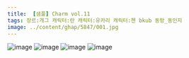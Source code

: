 ```yaml
---
title:  [샘플] Charm vol.11
tags: 장르:개그 캐릭터:란 캐릭터:유카리 캐릭터:첸 bkub 동방_동인지
image: ../content/ghap/5847/001.jpg
---
```

![image](../content/ghap/5847/001.jpg)
![image](../content/ghap/5847/002.jpg)
![image](../content/ghap/5847/003.jpg)
![image](../content/ghap/5847/004.jpg)

